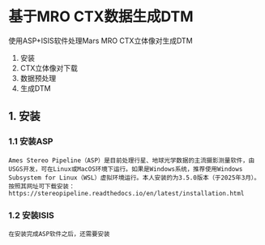 基于MRO CTX数据生成DTM
===

使用ASP+ISIS软件处理Mars MRO CTX立体像对生成DTM

1. 安装
2. CTX立体像对下载
3. 数据预处理
4. 生成DTM


## 1. 安装
### 1.1 安装ASP
    Ames Stereo Pipeline（ASP）是目前处理行星、地球光学数据的主流摄影测量软件，由USGS开发，可在Linux或MacOS环境下运行。如果是Windows系统，推荐使用Windows Subsystem for Linux（WSL）虚拟环境运行。本人安装的为3.5.0版本（于2025年3月）。
    按照其网址可下载安装：https://stereopipeline.readthedocs.io/en/latest/installation.html

### 1.2 安装ISIS
    在安装完成ASP软件之后，还需要安装
